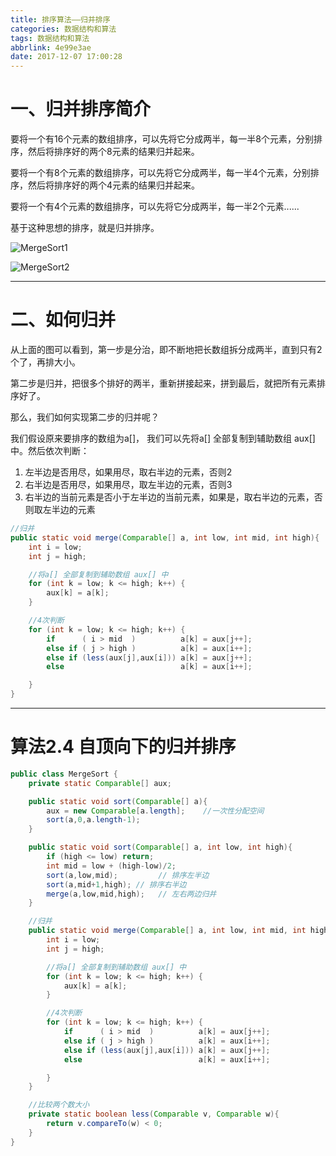 ```yaml
---
title: 排序算法——归并排序
categories: 数据结构和算法
tags: 数据结构和算法
abbrlink: 4e99e3ae
date: 2017-12-07 17:00:28
---
```


# 一、归并排序简介

要将一个有16个元素的数组排序，可以先将它分成两半，每一半8个元素，分别排序，然后将排序好的两个8元素的结果归并起来。

要将一个有8个元素的数组排序，可以先将它分成两半，每一半4个元素，分别排序，然后将排序好的两个4元素的结果归并起来。

要将一个有4个元素的数组排序，可以先将它分成两半，每一半2个元素......


基于这种思想的排序，就是归并排序。

![MergeSort1](../../../../images/MergeSort1.png)

![MergeSort2](../../../../images/MergeSort2.png)


<!-- more -->

 ---

# 二、如何归并

从上面的图可以看到，第一步是分治，即不断地把长数组拆分成两半，直到只有2个了，再排大小。

第二步是归并，把很多个排好的两半，重新拼接起来，拼到最后，就把所有元素排序好了。

那么，我们如何实现第二步的归并呢？

我们假设原来要排序的数组为a[]， 我们可以先将a[] 全部复制到辅助数组 aux[] 中。然后依次判断：
1. 左半边是否用尽，如果用尽，取右半边的元素，否则2
2. 右半边是否用尽，如果用尽，取左半边的元素，否则3
3. 右半边的当前元素是否小于左半边的当前元素，如果是，取右半边的元素，否则取左半边的元素

```java
//归并
public static void merge(Comparable[] a, int low, int mid, int high){
    int i = low;
    int j = high;

    //将a[] 全部复制到辅助数组 aux[] 中
    for (int k = low; k <= high; k++) {
        aux[k] = a[k];
    }

    //4次判断
    for (int k = low; k <= high; k++) {
        if      ( i > mid  )          a[k] = aux[j++];
        else if ( j > high )          a[k] = aux[i++];
        else if (less(aux[j],aux[i])) a[k] = aux[j++];
        else                          a[k] = aux[i++];

    }
}
```


 ---

# 算法2.4 自顶向下的归并排序

```java
public class MergeSort {
    private static Comparable[] aux;

    public static void sort(Comparable[] a){
        aux = new Comparable[a.length];    //一次性分配空间
        sort(a,0,a.length-1);
    }

    public static void sort(Comparable[] a, int low, int high){
        if (high <= low) return;
        int mid = low + (high-low)/2;
        sort(a,low,mid);         // 排序左半边
        sort(a,mid+1,high); // 排序右半边
        merge(a,low,mid,high);   // 左右两边归并
    }

    //归并
    public static void merge(Comparable[] a, int low, int mid, int high){
        int i = low;
        int j = high;

        //将a[] 全部复制到辅助数组 aux[] 中
        for (int k = low; k <= high; k++) {
            aux[k] = a[k];
        }

        //4次判断
        for (int k = low; k <= high; k++) {
            if      ( i > mid  )          a[k] = aux[j++];
            else if ( j > high )          a[k] = aux[i++];
            else if (less(aux[j],aux[i])) a[k] = aux[j++];
            else                          a[k] = aux[i++];

        }
    }

    //比较两个数大小
    private static boolean less(Comparable v, Comparable w){
        return v.compareTo(w) < 0;
    }
}

```
